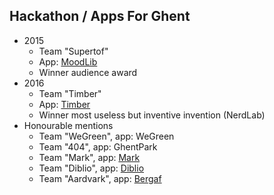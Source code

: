 Hackathon **/ Apps For Ghent**
----------------------------

- 2015
  - Team "Supertof"
  - App: [MoodLib](http://www.slideshare.net/APPSFORGHENT2015/moodlib)
  - Winner audience award
- 2016
  - Team "Timber"
  - App: [Timber](https://docs.google.com/presentation/d/1jIrZSlcKODPGqCzJ8k746R4Xt0AQpRgOgdg2lHm-oA8/edit#slide=id.p)
  - Winner most useless but inventive invention (NerdLab)
- Honourable mentions
  - Team "WeGreen", app: WeGreen
  - Team "404", app: GhentPark
  - Team "Mark", app: [Mark](http://www.slideshare.net/APPSFORGHENT2015/presentatie-mark)
  - Team "Diblio", app: [Diblio](http://www.slideshare.net/APPSFORGHENT2015/apps4ghent-team-diblio)
  - Team "Aardvark", app: [Bergaf](http://www.arteveldehogeschool.be/campusGDM/studenten_201516/laurbult/bergaf-slides/#/)
